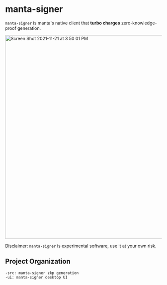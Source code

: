 manta-signer
============

`manta-signer` is manta's native client that **turbo charges** zero-knowledge-proof generation. 

<img width="655" alt="Screen Shot 2021-11-21 at 3 50 01 PM" src="https://user-images.githubusercontent.com/720571/142786609-ce7455e1-dbe7-4a6d-8a78-4aa22984a3d7.png">

Disclaimer: `manta-signer` is experimental software, use it at your own risk.

## Project Organization
```
-src: manta-signer zkp generation
-ui: manta-signer desktop UI
```

